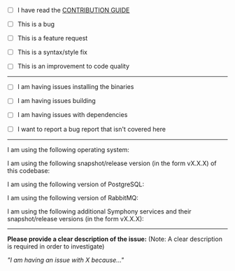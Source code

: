 <!--
This section will not appear in the preview.

If you find an issue related to implementation rather
than configuration, consider creating a pull request with a failing test
that exercises the functionality in question.

Direct any questions to our [#symphony][slack] channel or [Google Groups][googlegroups]

Please mark with an [X] and fill in all items that relate to your issue and environment:
-->

- [ ] I have read the [CONTRIBUTION GUIDE][contributing]

- [ ] This is a bug

- [ ] This is a feature request

- [ ] This is a syntax/style fix

- [ ] This is an improvement to code quality

---

- [ ] I am having issues installing the binaries

- [ ] I am having issues building

- [ ] I am having issues with dependencies

- [ ] I want to report a bug report that isn't covered here

---

I am using the following operating system:

I am using the following snapshot/release version (in the form vX.X.X) of this codebase:

I am using the following version of PostgreSQL:

I am using the following version of RabbitMQ:

I am using the following additional Symphony services and their snapshot/release versions
(in the form vX.X.X):

---

**Please provide a clear description of the issue:**
(Note: A clear description is required in order to investigate)

_"I am having an issue with X because..."_

[contributing]: http://dellemc-symphony.readthedocs.io/en/latest/contributingtosymphony.html
[slack]: https://codecommunity.slack.com/messages/symphony
[googlegroups]: https://groups.google.com/forum/#!forum/dellemc-symphony